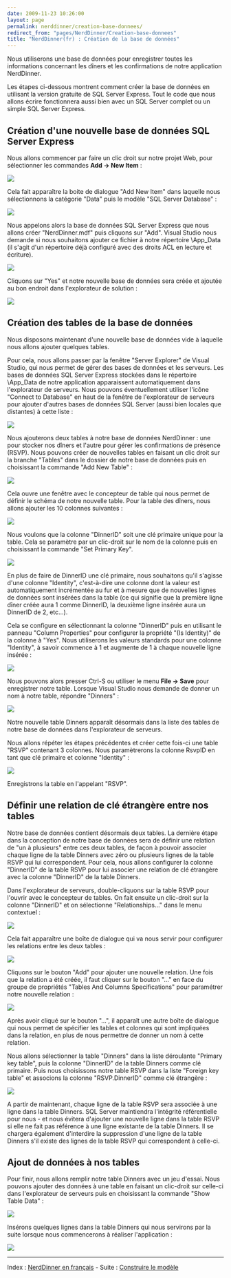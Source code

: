 ```yaml
---
date: 2009-11-23 10:26:00
layout: page
permalink: nerddinner/creation-base-donnees/
redirect_from: "pages/NerdDinner/Creation-base-donnees"
title: "NerdDinner(fr) : Création de la base de données"
---
```


Nous utiliserons une base de données pour enregistrer toutes les
informations concernant les dîners et les confirmations de notre application
NerdDinner.

Les étapes ci-dessous montrent comment créer la base de données en utilisant
la version gratuite de SQL Server Express. Tout le code que nous allons écrire
fonctionnera aussi bien avec un SQL Server complet ou un simple SQL Server
Express.

## Création d'une nouvelle base de données SQL Server Express

Nous allons commencer par faire un clic droit sur notre projet Web, pour
sélectionner les commandes **Add -&gt; New Item** :

![](http://nerddinnerbook.s3.amazonaws.com/Images/image024.png)

Cela fait apparaître la boite de dialogue "Add New Item" dans laquelle nous
sélectionnons la catégorie "Data" puis le modèle "SQL Server Database" :

![](http://nerddinnerbook.s3.amazonaws.com/Images/image025.png)

Nous appelons alors la base de données SQL Server Express que nous allons
créer "NerdDinner.mdf" puis cliquons sur "Add". Visual Studio nous demande si
nous souhaitons ajouter ce fichier à notre répertoire \App_Data (il s'agit d'un
répertoire déjà configuré avec des droits ACL en lecture et écriture).

![](http://nerddinnerbook.s3.amazonaws.com/Images/image026.png)

Cliquons sur "Yes" et notre nouvelle base de données sera créée et ajoutée
au bon endroit dans l'explorateur de solution :

![](http://nerddinnerbook.s3.amazonaws.com/Images/image027.png)

## Création des tables de la base de données

Nous disposons maintenant d'une nouvelle base de données vide à laquelle
nous allons ajouter quelques tables.

Pour cela, nous allons passer par la fenêtre "Server Explorer" de Visual
Studio, qui nous permet de gérer des bases de données et les serveurs. Les
bases de données SQL Server Express stockées dans le répertoire \App_Data de
notre application apparaissent automatiquement dans l'explorateur de serveurs.
Nous pouvons éventuellement utiliser l'icône "Connect to Database" en haut de
la fenêtre de l'explorateur de serveurs pour ajouter d'autres bases de données
SQL Server (aussi bien locales que distantes) à cette liste :

![](http://nerddinnerbook.s3.amazonaws.com/Images/image028.png)

Nous ajouterons deux tables à notre base de données NerdDinner : une pour
stocker nos dîners et l'autre pour gérer les confirmations de présence (RSVP).
Nous pouvons créer de nouvelles tables en faisant un clic droit sur la branche
"Tables" dans le dossier de notre base de données puis en choisissant la
commande "Add New Table" :

![](http://nerddinnerbook.s3.amazonaws.com/Images/image029.png)

Cela ouvre une fenêtre avec le concepteur de table qui nous permet de
définir le schéma de notre nouvelle table. Pour la table des dîners, nous
allons ajouter les 10 colonnes suivantes :

![](http://nerddinnerbook.s3.amazonaws.com/Images/image030.png)

Nous voulons que la colonne "DinnerID" soit une clé primaire unique pour la
table. Cela se paramètre par un clic-droit sur le nom de la colonne puis en
choisissant la commande "Set Primary Key".

![](http://nerddinnerbook.s3.amazonaws.com/Images/image031.png)

En plus de faire de DinnerID une clé primaire, nous souhaitons qu'il
s'agisse d'une colonne "Identity", c'est-à-dire une colonne dont la valeur est
automatiquement incrémentée au fur et à mesure que de nouvelles lignes de
données sont insérées dans la table (ce qui signifie que la première ligne
dîner créée aura 1 comme DinnerID, la deuxième ligne insérée aura un DinnerID
de 2, etc…).

Cela se configure en sélectionnant la colonne "DinnerID" puis en utilisant
le panneau "Column Properties" pour configurer la propriété "(Is Identity)" de
la colonne à "Yes". Nous utiliserons les valeurs standards pour une colonne
"Identity", à savoir commence à 1 et augmente de 1 à chaque nouvelle ligne
insérée :

![](http://nerddinnerbook.s3.amazonaws.com/Images/image032.png)

Nous pouvons alors presser Ctrl-S ou utiliser le menu __File -&gt; Save__
pour enregistrer notre table. Lorsque Visual Studio nous demande de donner un
nom à notre table, répondre "Dinners" :

![](http://nerddinnerbook.s3.amazonaws.com/Images/image033.png)

Notre nouvelle table Dinners apparaît désormais dans la liste des tables de
notre base de données dans l'explorateur de serveurs.

Nous allons répéter les étapes précédentes et créer cette fois-ci une table
"RSVP" contenant 3 colonnes. Nous paramètrerons la colonne RsvpID en tant que
clé primaire et colonne "Identity" :

![](http://nerddinnerbook.s3.amazonaws.com/Images/image034.png)

Enregistrons la table en l'appelant "RSVP".

## Définir une relation de clé étrangère entre nos tables

Notre base de données contient désormais deux tables. La dernière étape dans
la conception de notre base de données sera de définir une relation de "un à
plusieurs" entre ces deux tables, de façon à pouvoir associer chaque ligne de
la table Dinners avec zéro ou plusieurs lignes de la table RSVP qui lui
correspondent. Pour cela, nous allons configurer la colonne "DinnerID" de la
table RSVP pour lui associer une relation de clé étrangère avec la colonne
"DinnerID" de la table Dinners.

Dans l'explorateur de serveurs, double-cliquons sur la table RSVP pour
l'ouvrir avec le concepteur de tables. On fait ensuite un clic-droit sur la
colonne "DinnerID" et on sélectionne "Relationships…" dans le menu
contextuel :

![](http://nerddinnerbook.s3.amazonaws.com/Images/image035.png)

Cela fait apparaître une boîte de dialogue qui va nous servir pour
configurer les relations entre les deux tables :

![](http://nerddinnerbook.s3.amazonaws.com/Images/image036.png)

Cliquons sur le bouton "Add" pour ajouter une nouvelle relation. Une fois
que la relation a été créée, il faut cliquer sur le bouton "…" en face du
groupe de propriétés "Tables And Columns Specifications" pour paramétrer notre
nouvelle relation :

![](http://nerddinnerbook.s3.amazonaws.com/Images/image037.png)

Après avoir cliqué sur le bouton "...", il apparaît une autre boîte de
dialogue qui nous permet de spécifier les tables et colonnes qui sont
impliquées dans la relation, en plus de nous permettre de donner un nom à cette
relation.

Nous allons sélectionner la table "Dinners" dans la liste déroulante
"Primary key table", puis la colonne "DinnerID" de la table Dinners comme clé
primaire. Puis nous choisissons notre table RSVP dans la liste "Foreign key
table" et associons la colonne "RSVP.DinnerID" comme clé étrangère :

![](http://nerddinnerbook.s3.amazonaws.com/Images/image038.png)

A partir de maintenant, chaque ligne de la table RSVP sera associée à une
ligne dans la table Dinners. SQL Server maintiendra l'intégrité référentielle
pour nous - et nous évitera d'ajouter une nouvelle ligne dans la table RSVP si
elle ne fait pas référence à une ligne existante de la table Dinners. Il se
chargera également d'interdire la suppression d'une ligne de la table Dinners
s'il existe des lignes de la table RSVP qui correspondent à celle-ci.

## Ajout de données à nos tables

Pour finir, nous allons remplir notre table Dinners avec un jeu d'essai.
Nous pouvons ajouter des données à une table en faisant un clic-droit sur
celle-ci dans l'explorateur de serveurs puis en choisissant la commande "Show
Table Data" :

![](http://nerddinnerbook.s3.amazonaws.com/Images/image039.png)

Insérons quelques lignes dans la table Dinners qui nous servirons par la
suite lorsque nous commencerons à réaliser l'application :

![](http://nerddinnerbook.s3.amazonaws.com/Images/image040.png)

---
Index : [NerdDinner en français](http://tinyurl.com/NerdDinnerFR) - Suite : [Construire le modèle](/nerddinner/construire-modele/)
